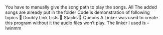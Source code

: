 You have to manually give the song path to 
play the songs. All The added songs are already put in the folder
Code is demonstration of following topics 
 Doubly Link Lists 
 Stacks 
 Queues 
A Linker was used to create this program without it the audio files won’t play. The linker I used is –lwinmm
